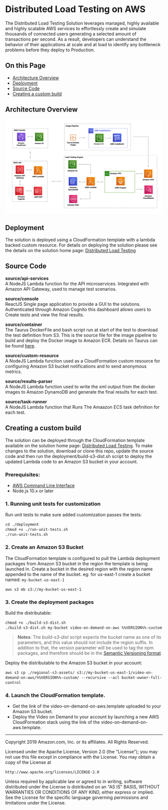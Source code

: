 # Distributed Load Testing on AWS

The Distributed Load Testing Solution leverages managed, highly available and highly scalable AWS services to effortlessly create and simulate thousands of connected users generating a selected amount of transactions per second. As a result, developers can understand the behavior of their applications at scale and at load to identify any bottleneck problems before they deploy to Production.


## On this Page
- [Architecture Overview](#architecture-overview)
- [Deployment](#deployment)
- [Source Code](#source-code)
- [Creating a custom build](#additional-resources)


## Architecture Overview
![Architecture](architecture.png)

## Deployment
The solution is deployed using a CloudFormation template with a lambda backed custom resource. For details on deploying the solution please see the details on the solution home page: [Distributed Load Testing](https://aws.amazon.com/solutions/distributed-load-testing-on-aws/)

## Source Code

**source/api-services**<br/>
A NodeJS Lambda function for the API microservices. Integrated with Amazon API Gateway, used to manage test scenarios.

**source/console**<br/>
ReactJS Single page application to provide a GUI to the solutions. Authenticated through Amazon Cognito this dashboard allows users to Create tests and view the final results.

**source/container**<br/>
The Taurus DockerFile and bash script run at start of the test to download the test definition from S3. This is the source file for the image pipeline to build and deploy the Docker image to Amazon ECR. Details on Taurus can be found [here](https://gettaurus.org/).

**source/custom-resource**<br/>
A NodeJS Lambda function used as a CloudFormation custom resource for configuring Amazon S3 bucket notifications and to send anonymous metrics.

**source/results-parser**<br/>
A NodeJS Lambda function used to write the xml output from the docker images  to Amazon DynamoDB and generate the final results for each test.

**source/task-runner**<br/>
A NodeJS Lambda function that Runs The Amaazon ECS task definition for each test.


## Creating a custom build
The solution can be deployed through the CloudFormation template available on the solution home page: [Distributed Load Testing](https://aws.amazon.com/).
To make changes to the solution, download or clone this repo, update the source code and then run the deployment/build-s3-dist.sh script to deploy the updated Lambda code to an Amazon S3 bucket in your account.

### Prerequisites:
* [AWS Command Line Interface](https://aws.amazon.com/cli/)
* Node.js 10.x or later

### 1. Running unit tests for customization
Run unit tests to make sure added customization passes the tests:
```
cd ./deployment
chmod +x ./run-unit-tests.sh
./run-unit-tests.sh
```

### 2. Create an Amazon S3 Bucket
The CloudFormation template is configured to pull the Lambda deployment packages from Amazon S3 bucket in the region the template is being launched in. Create a bucket in the desired region with the region name appended to the name of the bucket. eg: for us-east-1 create a bucket named: ```my-bucket-us-east-1```
```
aws s3 mb s3://my-bucket-us-east-1
```

### 3. Create the deployment packages
Build the distributable:
```
chmod +x ./build-s3-dist.sh
./build-s3-dist.sh my-bucket video-on-demand-on-aws %%VERSION%%-custom
```

> **Notes**: The _build-s3-dist_ script expects the bucket name as one of its parameters, and this value should not include the region suffix. In addition to that, the version parameter will be used to tag the npm packages, and therefore should be in the [Semantic Versioning format](https://semver.org/spec/v2.0.0.html).

Deploy the distributable to the Amazon S3 bucket in your account:
```
aws s3 cp ./regional-s3-assets/ s3://my-bucket-us-east-1/video-on-demand-on-aws/%%VERSION%%-custom/ --recursive --acl bucket-owner-full-control
```

### 4. Launch the CloudFormation template.
* Get the link of the video-on-demand-on-aws.template uploaded to your Amazon S3 bucket.
* Deploy the Video on Demand to your account by launching a new AWS CloudFormation stack using the link of the video-on-demand-on-aws.template.

***

Copyright 2019 Amazon.com, Inc. or its affiliates. All Rights Reserved.

Licensed under the Apache License, Version 2.0 (the "License");
you may not use this file except in compliance with the License.
You may obtain a copy of the License at

    http://www.apache.org/licenses/LICENSE-2.0

Unless required by applicable law or agreed to in writing, software
distributed under the License is distributed on an "AS IS" BASIS,
WITHOUT WARRANTIES OR CONDITIONS OF ANY KIND, either express or implied.
See the License for the specific language governing permissions and
limitations under the License.